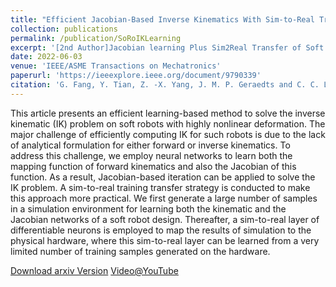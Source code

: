 ```yaml
---
title: "Efficient Jacobian-Based Inverse Kinematics With Sim-to-Real Transfer of Soft Robots by Learning"
collection: publications
permalink: /publication/SoRoIKLearning
excerpt: '[2nd Author]Jacobian learning Plus Sim2Real Transfer of Soft Robots'
date: 2022-06-03
venue: 'IEEE/ASME Transactions on Mechatronics'
paperurl: 'https://ieeexplore.ieee.org/document/9790339'
citation: 'G. Fang, Y. Tian, Z. -X. Yang, J. M. P. Geraedts and C. C. L. Wang, "Efficient Jacobian-Based Inverse Kinematics With Sim-to-Real Transfer of Soft Robots by Learning," in IEEE/ASME Transactions on Mechatronics, 2022'
---
```

This article presents an efficient learning-based method to solve the inverse kinematic (IK) problem on soft robots with highly nonlinear deformation. The major challenge of efficiently computing IK for such robots is due to the lack of analytical formulation for either forward or inverse kinematics. 
To address this challenge, we employ neural networks to learn both the mapping function of forward kinematics and also the Jacobian of this function. As a result, Jacobian-based iteration can be applied to solve the IK problem. A sim-to-real training transfer strategy is conducted to make this approach more practical. 
We first generate a large number of samples in a simulation environment for learning both the kinematic and the Jacobian networks of a soft robot design. Thereafter, a sim-to-real layer of differentiable neurons is employed to map the results of simulation to the physical hardware, 
where this sim-to-real layer can be learned from a very limited number of training samples generated on the hardware.

[Download arxiv Version](https://arxiv.org/pdf/2012.13965.pdf)
[Video@YouTube](https://www.youtube.com/watch?v=vv7u0SkDXCQ&feature=youtu.be)